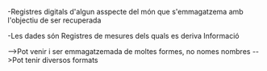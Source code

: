 -Registres digitals d'algun asspecte del món que s'emmagatzema amb l'objectiu de ser recuperada

-Les dades són Registres de mesures dels quals es deriva Informació


-->Pot venir i ser emmagatzemada de moltes formes, no nomes nombres
-->Pot tenir diversos formats 